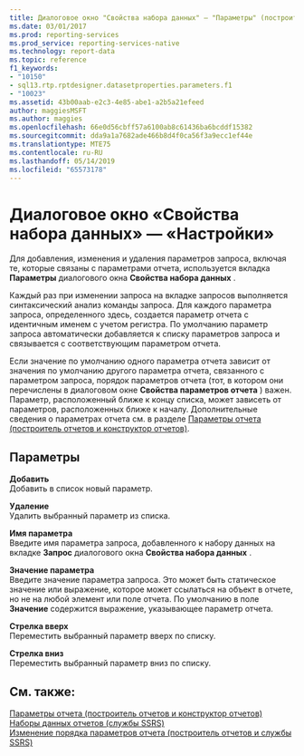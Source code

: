 ```yaml
---
title: Диалоговое окно "Свойства набора данных" — "Параметры" (построитель отчетов) | Документы Майкрософт
ms.date: 03/01/2017
ms.prod: reporting-services
ms.prod_service: reporting-services-native
ms.technology: report-data
ms.topic: reference
f1_keywords:
- "10150"
- sql13.rtp.rptdesigner.datasetproperties.parameters.f1
- "10023"
ms.assetid: 43b00aab-e2c3-4e85-abe1-a2b5a21efeed
author: maggiesMSFT
ms.author: maggies
ms.openlocfilehash: 66e0d56cbff57a6100ab8c61436ba6bcddf15382
ms.sourcegitcommit: dda9a1a7682ade466b8d4f0ca56f3a9ecc1ef44e
ms.translationtype: MTE75
ms.contentlocale: ru-RU
ms.lasthandoff: 05/14/2019
ms.locfileid: "65573178"
---
```

# <a name="dataset-properties-dialog-box-parameters"></a>Диалоговое окно «Свойства набора данных» — «Настройки»
  Для добавления, изменения и удаления параметров запроса, включая те, которые связаны с параметрами отчета, используется вкладка **Параметры** диалогового окна **Свойства набора данных** .  
  
 Каждый раз при изменении запроса на вкладке запросов выполняется синтаксический анализ команды запроса. Для каждого параметра запроса, определенного здесь, создается параметр отчета с идентичным именем с учетом регистра. По умолчанию параметр запроса автоматически добавляется к списку параметров запроса и связывается с соответствующим параметром отчета.  
  
 Если значение по умолчанию одного параметра отчета зависит от значения по умолчанию другого параметра отчета, связанного с параметром запроса, порядок параметров отчета (тот, в котором они перечислены в диалоговом окне **Свойства параметров отчета** ) важен. Параметр, расположенный ближе к концу списка, может зависеть от параметров, расположенных ближе к началу. Дополнительные сведения о параметрах отчета см. в разделе [Параметры отчета (построитель отчетов и конструктор отчетов)](../../reporting-services/report-design/report-parameters-report-builder-and-report-designer.md).  
  
## <a name="options"></a>Параметры  
 **Добавить**  
 Добавить в список новый параметр.  
  
 **Удаление**  
 Удалить выбранный параметр из списка.  
  
 **Имя параметра**  
 Введите имя параметра запроса, добавленного к набору данных на вкладке **Запрос** диалогового окна **Свойства набора данных** .  
  
 **Значение параметра**  
 Введите значение параметра запроса. Это может быть статическое значение или выражение, которое может ссылаться на объект в отчете, но не на любой элемент или поле отчета. По умолчанию в поле **Значение** содержится выражение, указывающее параметр отчета.  
  
 **Стрелка вверх**  
 Переместить выбранный параметр вверх по списку.  
  
 **Стрелка вниз**  
 Переместить выбранный параметр вниз по списку.  
  
## <a name="see-also"></a>См. также:  
 [Параметры отчета (построитель отчетов и конструктор отчетов)](../../reporting-services/report-design/report-parameters-report-builder-and-report-designer.md)   
 [Наборы данных отчетов (службы SSRS)](../../reporting-services/report-data/report-datasets-ssrs.md)   
 [Изменение порядка параметров отчета (построитель отчетов и службы SSRS)](../../reporting-services/report-design/change-the-order-of-a-report-parameter-report-builder-and-ssrs.md)  
  
  
